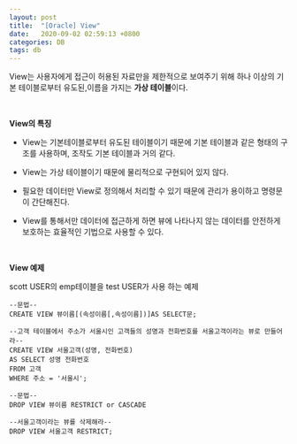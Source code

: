 ```yaml
---
layout: post
title:  "[Oracle] View"
date:   2020-09-02 02:59:13 +0800
categories: DB
tags: db
---
```

<p>
View는 사용자에게 접근이 허용된 자료만을 제한적으로 보여주기 위해 하나 이상의 기본 테이블로부터 유도된,이름을 가지는 <strong>가상 테이블</strong>이다.<br>
</p>
<br>
<p><strong>View의 특징</strong></p>
<ul>
<li>
<p>View는 기본테이블로부터 유도된 테이블이기 때문에 기본 테이블과 같은 형태의 구조를 사용하며, 조작도 기본 테이블과 거의 같다.</p>
</li>
<li>
<p>View는 가상 테이블이기 때문에 물리적으로 구현되어 있지 않다.</p>
</li>
<li>
<p>필요한 데이터만 View로 정의해서 처리할 수 있기 때문에 관리가 용이하고 명령문이 간단해진다.</p>
</li>
<li>
<p>View를 통해서만 데이터에 접근하게 하면 뷰에 나타나지 않는 데이터를 안전하게 보호하는 효율적인 기법으로 사용할 수 있다.</p>
</li>
</ul>
<br>
<p><strong>View 예제</strong></p>
<p>scott USER의 emp테이블을 test USER가 사용 하는 예제</p>

```
--문법--
CREATE VIEW 뷰이름[(속성이름[,속성이름])]AS SELECT문;

--고객 테이블에서 주소가 서울시인 고객들의 성명과 전화번호를 서울고객이라는 뷰로 만들어라--
CREATE VIEW 서울고객(성명, 전화번호)
AS SELECT 성명 전화번호
FROM 고객
WHERE 주소 = '서울시'; 

--문법--
DROP VIEW 뷰이름 RESTRICT or CASCADE

--서울고객이라는 뷰를 삭제해라--
DROP VIEW 서울고객 RESTRICT;
```
